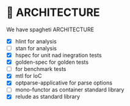 # 📐 ARCHITECTURE

We have spagheti ARCHITECTURE
* [x] hlint for analysis
* [ ] stan for analysis
* [x] hspec for unit nad inegration tests
* [x] golden-spec for golden tests
* [ ] for benchmark tests
* [x] mtl for IoC
* [x] optparse-applicative for parse options
* [ ] mono-functor as container standard library
* [x] relude as standard library
